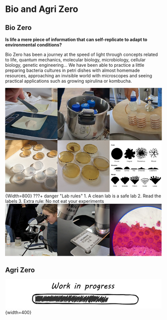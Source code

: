 # **Bio and Agri Zero**
## Bio Zero
**Is life a mere piece of information that can self-replicate to adapt to environmental conditions?**

Bio Zero has been a journey at the speed of light through concepts related to life, quantum mechanics, molecular biology, microbiology, cellular biology, genetic engineering... We have been able to practice a little preparing bacteria cultures in petri dishes with almost homemade resources, approaching an invisible world with microscopes and seeing practical applications such as growing spirulina or kombucha.

![Cultivating bacteria](../images/CultivatingBacteria.PNG){Width=800}
???+ danger "Lab rules"
    1. A clean lab is a safe lab
    2. Read the labels
    3. Extra rule: No not eat your experiments
![Human tongue at microscope](../images/MicroscopeHumanTongue.PNG)


## Agri Zero
![WIP](../images/WIP.png){width=400}
